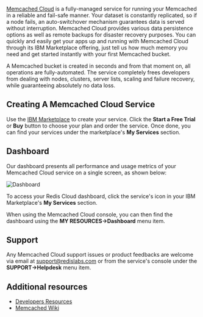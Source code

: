 [Memcached Cloud](http://redislabs.com/memcached-cloud) is a fully-managed service for running your Memcached in a reliable and fail-safe manner. Your dataset is constantly replicated, so if a node fails, an auto-switchover mechanism guarantees data is served without interruption. Memcached Cloud provides various data persistence options as well as remote backups for disaster recovery purposes. You can quickly and easily get your apps up and running with Memcached Cloud through its IBM Marketplace offering, just tell us how much memory you need and get started instantly with your first Memcached bucket.

A Memcached bucket is created in seconds and from that moment on, all operations are fully-automated. The service completely frees developers from dealing with nodes, clusters, server lists, scaling and failure recovery, while guaranteeing absolutely no data loss.

## Creating A Memcached Cloud Service
Use the [IBM Marketplace](https://marketplace.ibmcloud.com/apps/676) to create your service. Click the **Start a Free Trial** or **Buy** button to choose your plan and order the service. Once done, you can find your services under the marketplace's **My Services** section.

## Dashboard
Our dashboard presents all performance and usage metrics of your Memcached Cloud service on a single screen, as shown below:

![Dashboard](https://s3.amazonaws.com/paas-docs/memcached-cloud/ibm_marketplace_memcached_cloud_dashboard.png)

To access your Redis Cloud dashboard, click the service's icon in your IBM Marketplace's **My Services** section.

When using the Memcached Cloud console, you can then find the dashboard using the **MY RESOURCES->Dashboard** menu item.

## Support

Any Memcached Cloud support issues or product feedbacks are welcome via email at support@redislabs.com or from the service's console under the **SUPPORT->Helpdesk** menu item.

## Additional resources
* [Developers Resources](http://redislabs.com/memcached-cloud)
* [Memcached Wiki](https://code.google.com/p/memcached/wiki/NewStart)